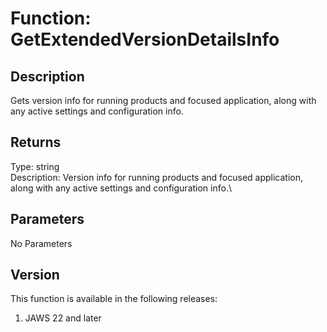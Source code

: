 # Function: GetExtendedVersionDetailsInfo

## Description

Gets version info for running products and focused application, along
with any active settings and configuration info.

## Returns

Type: string\
Description: Version info for running products and focused application,
along with any active settings and configuration info.\

## Parameters

No Parameters

## Version

This function is available in the following releases:

1.  JAWS 22 and later
